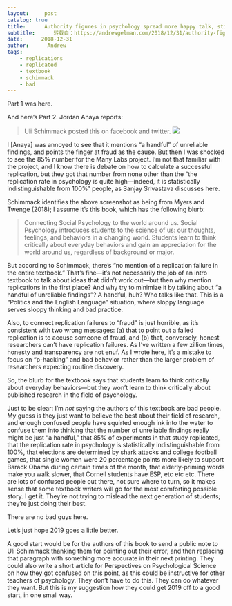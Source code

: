 ```yaml
---
layout:     post
catalog: true
title:      Authority figures in psychology spread more happy talk, still don’t get the point that much of the published, celebrated, and publicized work in their field is no good (Part 2)
subtitle:      转载自：https://andrewgelman.com/2018/12/31/authority-figures-in-psychology-spread-more-happy-talk-still-dont-get-the-point-that-much-of-the-published-celebrated-and-publicized-work-in-their-field-is-no-good-part-2/
date:      2018-12-31
author:      Andrew
tags:
    - replications
    - replicated
    - textbook
    - schimmack
    - bad
---
```





Part 1 was here.

And here’s Part 2. Jordan Anaya reports:

> Uli Schimmack posted this on facebook and twitter.
![](https://andrewgelman.com/wp-content/uploads/2018/12/48429684_10156077758701687_6151718581894643712_n.jpg)

I [Anaya] was annoyed to see that it mentions “a handful” of unreliable findings, and points the finger at fraud as the cause. But then I was shocked to see the 85% number for the Many Labs project.
I’m not that familiar with the project, and I know there is debate on how to calculate a successful replication, but they got that number from none other than the “the replication rate in psychology is quite high—indeed, it is statistically indistinguishable from 100%” people, as Sanjay Srivastava discusses here.

Schimmack identifies the above screenshot as being from Myers and Twenge (2018); I assume it’s this book, which has the following blurb:

> Connecting Social Psychology to the world around us. Social Psychology introduces students to the science of us: our thoughts, feelings, and behaviors in a changing world. Students learn to think critically about everyday behaviors and gain an appreciation for the world around us, regardless of background or major.

But according to Schimmack, there’s “no mention of a replication failure in the entire textbook.” That’s fine—it’s not necessarily the job of an intro textbook to talk about ideas that didn’t work out—but then why mention replications in the first place? And why try to minimize it by talking about “a handful of unreliable findings”? A handful, huh? Who talks like that. This is a “Politics and the English Language” situation, where sloppy language serves sloppy thinking and bad practice.

Also, to connect replication failures to “fraud” is just horrible, as it’s consistent with two wrong messages: (a) that to point out a failed replication is to accuse someone of fraud, and (b) that, conversely, honest researchers can’t have replication failures. As I’ve written a few zillion times, honesty and transparency are not enuf. As I wrote here, it’s a mistake to focus on “p-hacking” and bad behavior rather than the larger problem of researchers expecting routine discovery.

So, the blurb for the textbook says that students learn to think critically about everyday behaviors—but they won’t learn to think critically about published research in the field of psychology.

Just to be clear: I’m *not* saying the authors of this textbook are bad people. My guess is they just want to believe the best about their field of research, and enough confused people have squirted enough ink into the water to confuse them into thinking that the number of unreliable findings really might be just “a handful,” that 85% of experiments in that study replicated, that the replication rate in psychology is statistically indistinguishable from 100%, that elections are determined by shark attacks and college football games, that single women were 20 percentage points more likely to support Barack Obama during certain times of the month, that elderly-priming words make you walk slower, that Cornell students have ESP, etc etc etc. There are lots of confused people out there, not sure where to turn, so it makes sense that some textbook writers will go for the most comforting possible story. I get it. They’re not trying to mislead the next generation of students; they’re just doing their best.

There are no bad guys here.

Let’s just hope 2019 goes a little better.

A good start would be for the authors of this book to send a public note to Uli Schimmack thanking them for pointing out their error, and then replacing that paragraph with something more accurate in their next printing. They could also write a short article for Perspectives on Psychological Science on how they got confused on this point, as this could be instructive for other teachers of psychology. They don’t have to do this. They can do whatever they want. But this is my suggestion how they could get 2019 off to a good start, in one small way.



